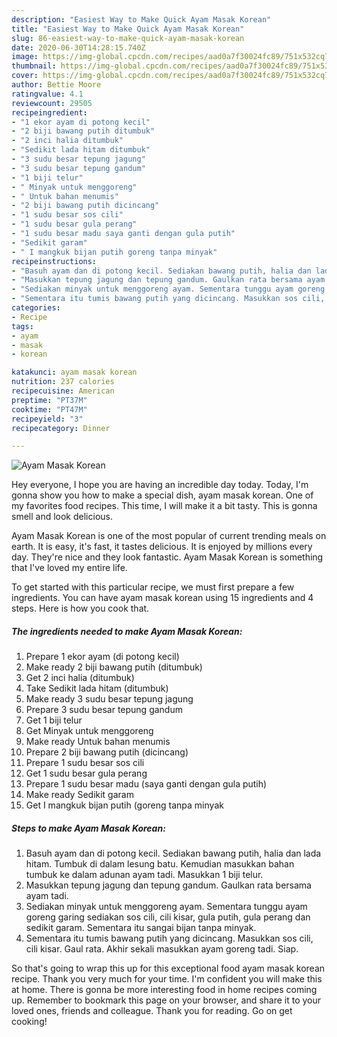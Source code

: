 ```yaml
---
description: "Easiest Way to Make Quick Ayam Masak Korean"
title: "Easiest Way to Make Quick Ayam Masak Korean"
slug: 86-easiest-way-to-make-quick-ayam-masak-korean
date: 2020-06-30T14:28:15.740Z
image: https://img-global.cpcdn.com/recipes/aad0a7f30024fc89/751x532cq70/ayam-masak-korean-resipi-foto-utama.jpg
thumbnail: https://img-global.cpcdn.com/recipes/aad0a7f30024fc89/751x532cq70/ayam-masak-korean-resipi-foto-utama.jpg
cover: https://img-global.cpcdn.com/recipes/aad0a7f30024fc89/751x532cq70/ayam-masak-korean-resipi-foto-utama.jpg
author: Bettie Moore
ratingvalue: 4.1
reviewcount: 29505
recipeingredient:
- "1 ekor ayam di potong kecil"
- "2 biji bawang putih ditumbuk"
- "2 inci halia ditumbuk"
- "Sedikit lada hitam ditumbuk"
- "3 sudu besar tepung jagung"
- "3 sudu besar tepung gandum"
- "1 biji telur"
- " Minyak untuk menggoreng"
- " Untuk bahan menumis"
- "2 biji bawang putih dicincang"
- "1 sudu besar sos cili"
- "1 sudu besar gula perang"
- "1 sudu besar madu saya ganti dengan gula putih"
- "Sedikit garam"
- " I mangkuk bijan putih goreng tanpa minyak"
recipeinstructions:
- "Basuh ayam dan di potong kecil. Sediakan bawang putih, halia dan lada hitam. Tumbuk di dalam lesung batu. Kemudian masukkan bahan tumbuk ke dalam adunan ayam tadi. Masukkan 1 biji telur."
- "Masukkan tepung jagung dan tepung gandum. Gaulkan rata bersama ayam tadi."
- "Sediakan minyak untuk menggoreng ayam. Sementara tunggu ayam goreng garing sediakan sos cili, cili kisar, gula putih, gula perang dan sedikit garam. Sementara itu sangai bijan tanpa minyak."
- "Sementara itu tumis bawang putih yang dicincang. Masukkan sos cili, cili kisar. Gaul rata. Akhir sekali masukkan ayam goreng tadi. Siap."
categories:
- Recipe
tags:
- ayam
- masak
- korean

katakunci: ayam masak korean 
nutrition: 237 calories
recipecuisine: American
preptime: "PT37M"
cooktime: "PT47M"
recipeyield: "3"
recipecategory: Dinner

---
```



![Ayam Masak Korean](https://img-global.cpcdn.com/recipes/aad0a7f30024fc89/751x532cq70/ayam-masak-korean-resipi-foto-utama.jpg)

Hey everyone, I hope you are having an incredible day today. Today, I'm gonna show you how to make a special dish, ayam masak korean. One of my favorites food recipes. This time, I will make it a bit tasty. This is gonna smell and look delicious.



Ayam Masak Korean is one of the most popular of current trending meals on earth. It is easy, it's fast, it tastes delicious. It is enjoyed by millions every day. They're nice and they look fantastic. Ayam Masak Korean is something that I've loved my entire life.


To get started with this particular recipe, we must first prepare a few ingredients. You can have ayam masak korean using 15 ingredients and 4 steps. Here is how you cook that.

<!--inarticleads1-->

##### The ingredients needed to make Ayam Masak Korean:

1. Prepare 1 ekor ayam (di potong kecil)
1. Make ready 2 biji bawang putih (ditumbuk)
1. Get 2 inci halia (ditumbuk)
1. Take Sedikit lada hitam (ditumbuk)
1. Make ready 3 sudu besar tepung jagung
1. Prepare 3 sudu besar tepung gandum
1. Get 1 biji telur
1. Get  Minyak untuk menggoreng
1. Make ready  Untuk bahan menumis
1. Prepare 2 biji bawang putih (dicincang)
1. Prepare 1 sudu besar sos cili
1. Get 1 sudu besar gula perang
1. Prepare 1 sudu besar madu (saya ganti dengan gula putih)
1. Make ready Sedikit garam
1. Get  I mangkuk bijan putih (goreng tanpa minyak




<!--inarticleads2-->

##### Steps to make Ayam Masak Korean:

1. Basuh ayam dan di potong kecil. Sediakan bawang putih, halia dan lada hitam. Tumbuk di dalam lesung batu. Kemudian masukkan bahan tumbuk ke dalam adunan ayam tadi. Masukkan 1 biji telur.
1. Masukkan tepung jagung dan tepung gandum. Gaulkan rata bersama ayam tadi.
1. Sediakan minyak untuk menggoreng ayam. Sementara tunggu ayam goreng garing sediakan sos cili, cili kisar, gula putih, gula perang dan sedikit garam. Sementara itu sangai bijan tanpa minyak.
1. Sementara itu tumis bawang putih yang dicincang. Masukkan sos cili, cili kisar. Gaul rata. Akhir sekali masukkan ayam goreng tadi. Siap.




So that's going to wrap this up for this exceptional food ayam masak korean recipe. Thank you very much for your time. I'm confident you will make this at home. There is gonna be more interesting food in home recipes coming up. Remember to bookmark this page on your browser, and share it to your loved ones, friends and colleague. Thank you for reading. Go on get cooking!
